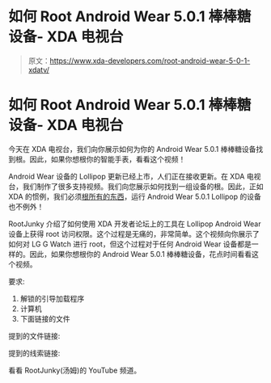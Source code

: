 # 如何 Root Android Wear 5.0.1 棒棒糖设备- XDA 电视台

> 原文：<https://www.xda-developers.com/root-android-wear-5-0-1-xdatv/>

# 如何 Root Android Wear 5.0.1 棒棒糖设备- XDA 电视台

今天在 XDA 电视台，我们向你展示如何为你的 Android Wear 5.0.1 棒棒糖设备找到根。因此，如果你想根你的智能手表，看看这个视频！

Android Wear 设备的 Lollipop 更新已经上市，人们正在接收更新。在 XDA 电视台，我们制作了很多支持视频。我们向您展示如何找到一组设备的根。因此，正如 XDA 的惯例，我们必须[根所有的东西](http://www.xda-developers.com/android/this-is-why-xda-developers-com-roots-android-xda-developer-tv/)，运行 Android Wear 5.0.1 Lollipop 的设备也不例外！

RootJunky 介绍了如何使用 XDA 开发者论坛上的工具在 Lollipop Android Wear 设备上获得 root 访问权限。这个过程是无痛的，非常简单。这个视频向你展示了如何对 LG G Watch 进行 root，但这个过程对于任何 Android Wear 设备都是一样的。因此，如果你想根你的 Android Wear 5.0.1 棒棒糖设备，花点时间看看这个视频。

要求:

1.  解锁的引导加载程序
2.  计算机
3.  下面链接的文件

提到的文件链接:

提到的线索链接:

看看 RootJunky(汤姆)的 YouTube 频道。